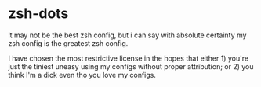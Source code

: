 # zsh-dots
it may not be the best zsh config, but i can say with absolute certainty my zsh config is the greatest zsh config.

I have chosen the most restrictive license in the hopes that either 1) you're just the tiniest uneasy using my configs without proper attribution; or 2) you think I'm a dick even tho you love my configs.
